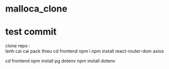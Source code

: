 # malloca_clone
# test commit

clone repo :        
lenh cai cai pack thieu
cd frontend
npm i
npm install react-router-dom axios


cd frontend
npm install pg dotenv
npm install dotenv

